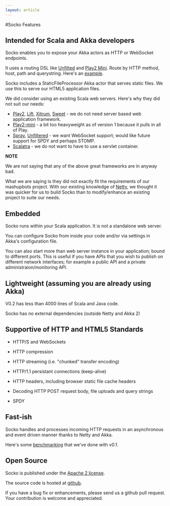 ```yaml
---
layout: article
---
```

#Socko Features

## Intended for Scala and Akka developers
Socko enables you to expose your Akka actors as HTTP or WebSocket endpoints.

It uses a routing DSL like [Unfilted](http://unfiltered.databinder.net/Unfiltered.html) and 
[Play2 Mini](https://github.com/typesafehub/play2-mini). Route by HTTP method, host, path and querystring.
Here's an [example](https://github.com/mashupbots/socko/blob/master/socko-examples/src/main/scala/org/mashupbots/socko/examples/routes/RouteApp.scala).

Socko includes a StaticFileProcessor Akka actor that serves static files.  We use this to serve
our HTML5 application files.

We did consider using an existing Scala web servers. Here's why they did not suit our needs:
 * [Play2](http://www.playframework.org/), [Lift](http://liftweb.net/), [Xitrum](https://github.com/ngocdaothanh/xitrum), [Sweet](http://code.google.com/p/sweetscala/) - we do not need server based web application framework.
 * [Play2-mini](https://github.com/typesafehub/play2-mini) - a bit too heavyweight as of version 1 because it pulls in all of Play.
 * [Spray](https://github.com/spray/spray/wiki), [Unfiltered](http://unfiltered.databinder.net/Unfiltered.html) - we want WebSocket support; would like future support for SPDY and perhaps STOMP.
 * [Scalatra](http://www.scalatra.org/) - we do not want to have to use a servlet container.
 
**NOTE**

We are not saying that any of the above great frameworks are in anyway bad.

What we are saying is they did not exactly fit the requirements of our mashupbots project.  With our existing 
knowledge of [Netty](http://netty.io), we thought it was quicker for us to build Socko than to modify/enhance 
an existing project to suite our needs.


## Embedded
Socko runs within your Scala application. It is not a standalone web server.

You can configure Socko from inside your code and/or via settings in Akka's configuration file.

You can also start more than web server instance in your application; bound to different ports. This is useful
if you have APIs that you wish to publish on different network interfaces; for example a public API and a 
private administraion/monitoring API.


## Lightweight (assuming you are already using Akka)

V0.2 has less than 4000 lines of Scala and Java code.
    
Socko has no external dependencies (outside Netty and Akka 2)


## Supportive of HTTP and HTML5 Standards
 * HTTP/S and WebSockets
  
 * HTTP compression
 
 * HTTP streaming (i.e. "chunked" transfer encoding)

 * HTTP/1.1 persistant connections (keep-alive)

 * HTTP headers, including browser static file cache headers
 
 * Decoding HTTP POST request body, file uploads and query strings
 
 * SPDY


## Fast-ish
Socko handles and processes incoming HTTP requests in an asynchronous and event driven manner thanks to
Netty and Akka.

Here's some [benchmarking](/2012/04/22/benchmark.html) that we've done with v0.1.


## Open Source
Socko is published under the [Apache 2 license](http://www.apache.org/licenses/LICENSE-2.0).

The source code is hosted at [github](https://github.com/mashupbots/socko).

If you have a bug fix or enhancements, please send us a github pull request.  Your contribution is welcome and
appreciated.

